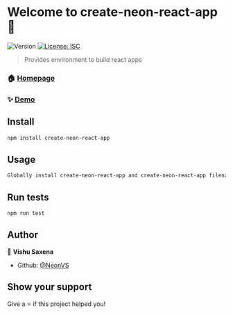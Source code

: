 # Welcome to create-neon-react-app 👋
![Version](https://img.shields.io/badge/version-1.0.0-blue.svg?cacheSeconds=2592000)
[![License: ISC](https://img.shields.io/badge/License-ISC-yellow.svg)](#)

> Provides environment to build react apps

### 🏠 [Homepage](https://github.com/NeonVS/create-neon-react-app/)

### ✨ [Demo](https://github.com/NeonVS/create-neon-react-app/)

## Install

```sh
npm install create-neon-react-app
```

## Usage

```sh
Globally install create-neon-react-app and create-neon-react-app filename to start.
```

## Run tests

```sh
npm run test
```

## Author

👤 **Vishu Saxena**

* Github: [@NeonVS](https://github.com/NeonVS)

## Show your support

Give a ⭐️ if this project helped you!



